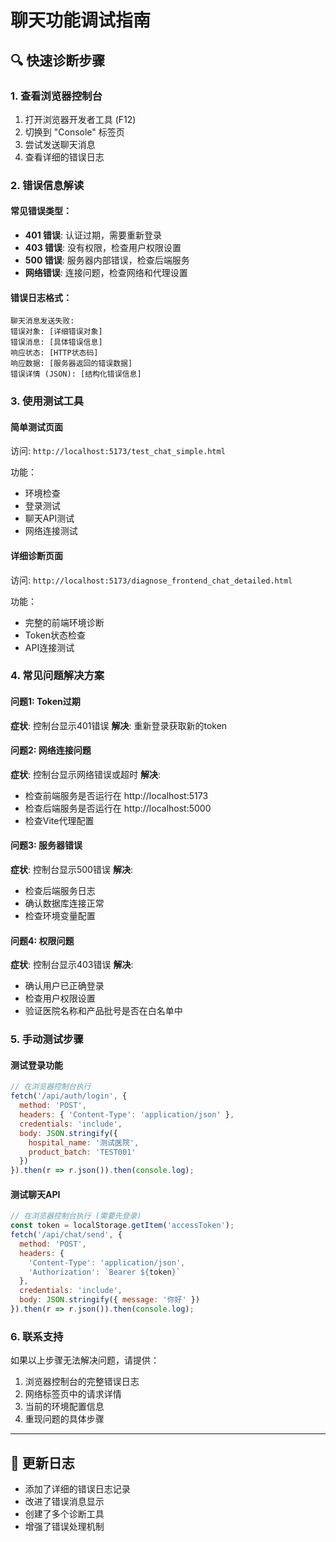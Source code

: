 # 聊天功能调试指南

## 🔍 快速诊断步骤

### 1. 查看浏览器控制台
1. 打开浏览器开发者工具 (F12)
2. 切换到 "Console" 标签页
3. 尝试发送聊天消息
4. 查看详细的错误日志

### 2. 错误信息解读

#### 常见错误类型：
- **401 错误**: 认证过期，需要重新登录
- **403 错误**: 没有权限，检查用户权限设置
- **500 错误**: 服务器内部错误，检查后端服务
- **网络错误**: 连接问题，检查网络和代理设置

#### 错误日志格式：
```
聊天消息发送失败:
错误对象: [详细错误对象]
错误消息: [具体错误信息]
响应状态: [HTTP状态码]
响应数据: [服务器返回的错误数据]
错误详情 (JSON): [结构化错误信息]
```

### 3. 使用测试工具

#### 简单测试页面
访问: `http://localhost:5173/test_chat_simple.html`

功能：
- 环境检查
- 登录测试
- 聊天API测试
- 网络连接测试

#### 详细诊断页面
访问: `http://localhost:5173/diagnose_frontend_chat_detailed.html`

功能：
- 完整的前端环境诊断
- Token状态检查
- API连接测试

### 4. 常见问题解决方案

#### 问题1: Token过期
**症状**: 控制台显示401错误
**解决**: 重新登录获取新的token

#### 问题2: 网络连接问题
**症状**: 控制台显示网络错误或超时
**解决**: 
- 检查前端服务是否运行在 http://localhost:5173
- 检查后端服务是否运行在 http://localhost:5000
- 检查Vite代理配置

#### 问题3: 服务器错误
**症状**: 控制台显示500错误
**解决**: 
- 检查后端服务日志
- 确认数据库连接正常
- 检查环境变量配置

#### 问题4: 权限问题
**症状**: 控制台显示403错误
**解决**: 
- 确认用户已正确登录
- 检查用户权限设置
- 验证医院名称和产品批号是否在白名单中

### 5. 手动测试步骤

#### 测试登录功能
```javascript
// 在浏览器控制台执行
fetch('/api/auth/login', {
  method: 'POST',
  headers: { 'Content-Type': 'application/json' },
  credentials: 'include',
  body: JSON.stringify({
    hospital_name: '测试医院',
    product_batch: 'TEST001'
  })
}).then(r => r.json()).then(console.log);
```

#### 测试聊天API
```javascript
// 在浏览器控制台执行 (需要先登录)
const token = localStorage.getItem('accessToken');
fetch('/api/chat/send', {
  method: 'POST',
  headers: {
    'Content-Type': 'application/json',
    'Authorization': `Bearer ${token}`
  },
  credentials: 'include',
  body: JSON.stringify({ message: '你好' })
}).then(r => r.json()).then(console.log);
```

### 6. 联系支持

如果以上步骤无法解决问题，请提供：
1. 浏览器控制台的完整错误日志
2. 网络标签页中的请求详情
3. 当前的环境配置信息
4. 重现问题的具体步骤

---

## 📝 更新日志

- 添加了详细的错误日志记录
- 改进了错误消息显示
- 创建了多个诊断工具
- 增强了错误处理机制